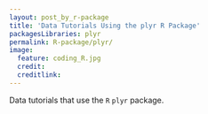 ```yaml
---
layout: post_by_r-package
title: 'Data Tutorials Using the plyr R Package'
packagesLibraries: plyr
permalink: R-package/plyr/
image:
  feature: coding_R.jpg
  credit: 
  creditlink: 
---
```


Data tutorials that use the `R` `plyr` package.